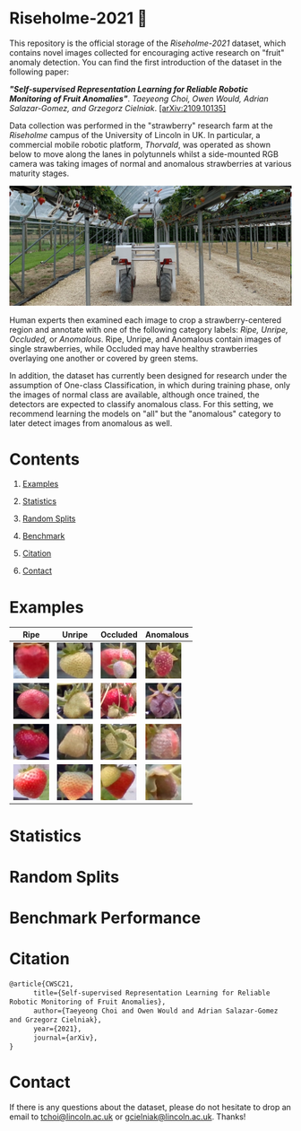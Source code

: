 # Riseholme-2021 🍓 

This repository is the official storage of the *Riseholme-2021* dataset, which contains novel images collected for encouraging active research on "fruit" anomaly detection. 
You can find the first introduction of the dataset in the following paper: 

***"Self-supervised Representation Learning for Reliable Robotic Monitoring of Fruit Anomalies"***. *Taeyeong Choi, Owen Would, Adrian Salazar-Gomez, and Grzegorz Cielniak*. [\[arXiv:2109.10135\]](https://arxiv.org/abs/2109.10135) 

Data collection was performed in the "strawberry" research farm at the *Riseholme* campus of the University of Lincoln in UK. 
In particular, a commercial mobile robotic platform, *Thorvald*, was operated as shown below to move along the lanes in polytunnels whilst a side-mounted RGB camera was taking images of normal and anomalous strawberries at various maturity stages.  

![](Figs/camera_rig.jpg)

Human experts then examined each image to crop a strawberry-centered region and annotate with one of the following category labels: *Ripe, Unripe, Occluded,* or *Anomalous*. Ripe, Unripe, and Anomalous contain images of single strawberries, while Occluded may have healthy strawberries overlaying one another or covered by green stems. 

In addition, the dataset has currently been designed for research under the assumption of One-class Classification, in which during training phase, only the images of normal class are available, although once trained, the detectors are expected to classify anomalous class. For this setting, we recommend learning the models on "all" but the "anomalous" category to later detect images from anomalous as well. 

# Contents

1. [Examples](https://github.com/ctyeong/Riseholme-2021#examples)

2. [Statistics](https://github.com/ctyeong/Riseholme-2021#statistics)

3. [Random Splits](https://github.com/ctyeong/Riseholme-2021#random-split)

4. [Benchmark](https://github.com/ctyeong/Riseholme-2021#benchmark-performance)

5. [Citation](https://github.com/ctyeong/Riseholme-2021#citation)

6. [Contact](https://github.com/ctyeong/Riseholme-2021#contact)

# Examples 

| Ripe  | Unripe   |Occluded   |Anomalous  |
|--------------------|---------------------|--------------|--------------|
| ![](Figs/Examples/Ripe/37-64x64.png)| ![](Figs/Examples/Unripe/0-64x64.png) |![](Figs/Examples/Occluded/48-64x64.png) |![](Figs/Examples/Anomalous/232-64x64.png) |
| ![](Figs/Examples/Ripe/155-64x64.png)| ![](Figs/Examples/Unripe/733-64x64.png) |![](Figs/Examples/Occluded/1346-64x64.png) |![](Figs/Examples/Anomalous/705-64x64.png) |
| ![](Figs/Examples/Ripe/706-64x64.png)| ![](Figs/Examples/Unripe/801-64x64.png) |![](Figs/Examples/Occluded/3560-64x64.png) |![](Figs/Examples/Anomalous/776-64x64.png) |
| ![](Figs/Examples/Ripe/1037-64x64.png)| ![](Figs/Examples/Unripe/848-64x64.png) |![](Figs/Examples/Occluded/4001-64x64.png) |![](Figs/Examples/Anomalous/1766-64x64.png) |

# Statistics 

# Random Splits

# Benchmark Performance

# Citation 
```
@article{CWSC21,
      title={Self-supervised Representation Learning for Reliable Robotic Monitoring of Fruit Anomalies}, 
      author={Taeyeong Choi and Owen Would and Adrian Salazar-Gomez and Grzegorz Cielniak},
      year={2021},
      journal={arXiv},
}
```

# Contact

If there is any questions about the dataset, please do not hesitate to drop an email to tchoi@lincoln.ac.uk or gcielniak@lincoln.ac.uk. Thanks!
